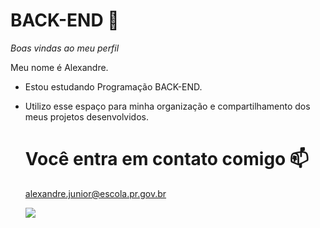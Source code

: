 # BACK-END 💙
_Boas vindas ao meu perfil_

Meu nome é Alexandre.
- Estou estudando Programação BACK-END.
- Utilizo esse espaço para minha organização e compartilhamento dos meus projetos desenvolvidos.
  # Você entra em contato comigo 📫
  alexandre.junior@escola.pr.gov.br
  
  ![](https://media1.tenor.com/m/qzc9bkg5RNcAAAAC/but-why-tho.gif)
  
